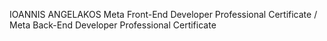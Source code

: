 IOANNIS ANGELAKOS Meta Front-End Developer Professional Certificate / Meta Back-End Developer Professional Certificate